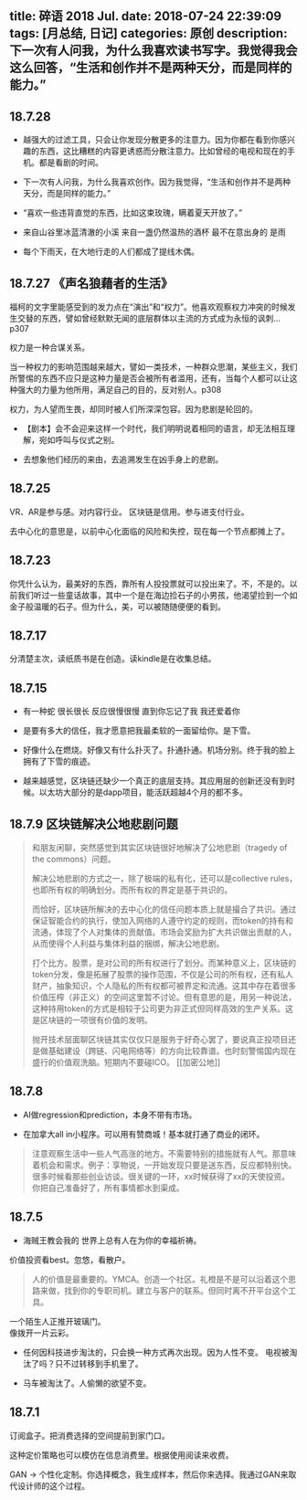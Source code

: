 title: 碎语 2018 Jul.
date: 2018-07-24 22:39:09
tags: [月总结, 日记]
categories: 原创
description: 下一次有人问我，为什么我喜欢读书写字。我觉得我会这么回答，“生活和创作并不是两种天分，而是同样的能力。”
---

## 18.7.28
- 越强大的过滤工具，只会让你发现分散更多的注意力。因为你都在看到你感兴趣的东西，这比糟糕的内容更诱惑而分散注意力。比如曾经的电视和现在的手机。都是看剧的时间。

- 下一次有人问我，为什么我喜欢创作。因为我觉得，“生活和创作并不是两种天分，而是同样的能力。”

- “喜欢一些违背直觉的东西，比如这束玫瑰，瞒着夏天开放了。”

- 来自山谷里冰蓝清澈的小溪 
来自一盏仍然温热的酒杯
最不在意出身的 是雨 

- 每个下雨天，在大地行走的人们都成了提线木偶。

## 18.7.27 《声名狼藉者的生活》

福柯的文字里能感受到的发力点在“演出”和“权力”。他喜欢观察权力冲突的时候发生交替的东西，譬如曾经默默无闻的底层群体以主流的方式成为永恒的讽刺…p307

权力是一种合谋关系。

当一种权力的影响范围越来越大，譬如一类技术，一种群众思潮，某些主义，我们所警惕的东西不应只是这种力量是否会被所有者滥用，还有，当每个人都可以让这种强大的力量为他所用，满足自己的目的，反对别人。p308

权力，为人望而生畏，却同时被人们所深深包容。因为悲剧是轮回的。

- 【剧本】会不会迎来这样一个时代，我们明明说着相同的语言，却无法相互理解，宛如呼叫与仪式之别。

- 去想象他们经历的来由，去追溯发生在凶手身上的悲剧。


## 18.7.25

VR、AR是参与感。对内容行业。
区块链是信用。参与进支付行业。

去中心化的意思是，以前中心化面临的风险和失控，现在每一个节点都摊上了。


## 18.7.23

你凭什么认为，最美好的东西，靠所有人投投票就可以投出来了。不，不是的。以前我们听过一些童话故事，其中一个是在海边捡石子的小男孩，他渴望捡到一个如金子般温暖的石子。但为什么，美，可以被随随便便的看到。

## 18.7.17

分清楚主次，读纸质书是在创造。读kindle是在收集总结。


## 18.7.15

- 有一种蛇 很长很长 反应很慢很慢 直到你忘记了我 我还爱着你

- 是要有多大的信任，我才愿意把我最柔软的一面留给你。是下雪。

- 好像什么在燃烧。好像又有什么扑灭了。扑通扑通。机场分别。终于我的脸上拥有了下雪的痕迹。

- 越来越感觉，区块链还缺少一个真正的底层支持。其应用层的创新还没有到时候。以太坊大部分的是dapp项目，能活跃超越4个月的都不多。

## 18.7.9 区块链解决公地悲剧问题

> 和朋友闲聊，突然感觉到其实区块链很好地解决了公地悲剧（tragedy of the commons）问题。
> 
> 解决公地悲剧的方式之一，除了极端的私有化，还可以是collective rules，也即所有权的明确划分。而所有权的界定是基于共识的。
>  
> 而恰好，区块链所解决的去中心化的信任问题本质上就是撮合了共识。通过保证智能合约的执行，使加入网络的人遵守约定的规则，而token的持有和流通，体现了个人对集体的贡献值。市场会奖励为扩大共识做出贡献的人，从而使得个人利益与集体利益的捆绑，解决公地悲剧。
>  
> 打个比方。股票，是对公司的所有权进行了划分。而某种意义上，区块链的token分发，像是拓展了股票的操作范围，不仅是公司的所有权，还有私人财产，抽象知识，个人隐私的所有权都可被界定和流通。这其中存在着很多价值压榨（非正义）的空间这里暂不讨论。但有意思的是，用另一种说法，这种持用token的方式是相较于公司更为非正式但同样高效的生产关系。这是区块链的一项很有价值的发明。
>  
> 抛开技术层面聊区块链其实仅仅只是服务于好奇心罢了，要说真正投项目还是做基础建设（跨链、闪电网络等）的方向比较靠谱。也时刻警惕国内现在盛行的价值观洗脑。短期内不要碰ICO。
[[加密公地]]


## 18.7.8

- AI做regression和prediction，本身不带有市场。

- 在加拿大all in小程序。可以用有赞商城！基本就打通了商业的闭环。

> 注意观察生活中一些人气高涨的地方。不需要特别的措施就有人气。那意味着机会和需求。例子：享物说，一开始发现只要是送东西，反应都特别快。
> 很多时候看那些创业访谈。很关键的一环，xx时候获得了xx的天使投资。你把自己准备好了，所有事情都水到渠成。

## 18.7.5

- 海贼王教会我的 世界上总有人在为你的幸福祈祷。

价值投资看best。忽悠，看散户。

> 人的价值是最重要的。YMCA。创造一个社区。礼橙是不是可以沿着这个思路来做，找到你的专职司机。建立与客户的联系。但同时离不开平台这个工具。


一个陌生人正推开玻璃门。   
像拨开一片云彩。
  

- 任何因科技进步淘汰的，只会换一种方式再次出现。因为人性不变。
电视被淘汰了吗？只不过转移到手机里了。

- 马车被淘汰了。人偷懒的欲望不变。


## 18.7.1

订阅盒子。把消费选择的空间提前到家门口。

这种定价策略也可以模仿在信息消费里。根据使用阅读来收费。

GAN -> 个性化定制。你选择概念，我生成样本，然后你来选择。我通过GAN来取代设计师的这个过程。
